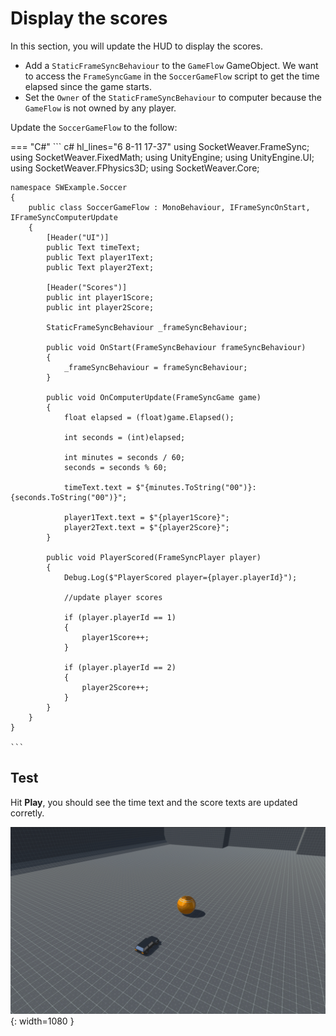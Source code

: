 # **Display the scores**

In this section, you will update the HUD to display the scores.

- Add a `StaticFrameSyncBehaviour` to the `GameFlow` GameObject. We want to access the `FrameSyncGame` in the `SoccerGameFlow` script to get the time elapsed since the game starts.
- Set the `Owner` of the `StaticFrameSyncBehaviour` to computer because the `GameFlow` is not owned by any player.

Update the `SoccerGameFlow` to the follow:

=== "C#"
    ``` c# hl_lines="6 8-11 17-37"
    using SocketWeaver.FrameSync;
    using SocketWeaver.FixedMath;
    using UnityEngine;
    using UnityEngine.UI;
    using SocketWeaver.FPhysics3D;
    using SocketWeaver.Core;

    namespace SWExample.Soccer
    {
        public class SoccerGameFlow : MonoBehaviour, IFrameSyncOnStart, IFrameSyncComputerUpdate
        {
            [Header("UI")]
            public Text timeText;
            public Text player1Text;
            public Text player2Text;

            [Header("Scores")]
            public int player1Score;
            public int player2Score;

            StaticFrameSyncBehaviour _frameSyncBehaviour;

            public void OnStart(FrameSyncBehaviour frameSyncBehaviour)
            {
                _frameSyncBehaviour = frameSyncBehaviour;
            }

            public void OnComputerUpdate(FrameSyncGame game)
            {
                float elapsed = (float)game.Elapsed();

                int seconds = (int)elapsed;

                int minutes = seconds / 60;
                seconds = seconds % 60;

                timeText.text = $"{minutes.ToString("00")}:{seconds.ToString("00")}";

                player1Text.text = $"{player1Score}";
                player2Text.text = $"{player2Score}";
            }

            public void PlayerScored(FrameSyncPlayer player)
            {
                Debug.Log($"PlayerScored player={player.playerId}");

                //update player scores
        
                if (player.playerId == 1)
                {
                    player1Score++;
                }

                if (player.playerId == 2)
                {
                    player2Score++;
                }
            }
        }
    }

    ```

## **Test**
Hit **Play**, you should see the time text and the score texts are updated corretly.

![img](./../../assets/soccer/testplay.gif){: width=1080 }